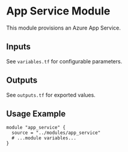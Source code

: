 # App Service Module

This module provisions an Azure App Service.

## Inputs
See `variables.tf` for configurable parameters.

## Outputs
See `outputs.tf` for exported values.

## Usage Example
```hcl
module "app_service" {
  source = "../modules/app_service"
  # ...module variables...
}
```
